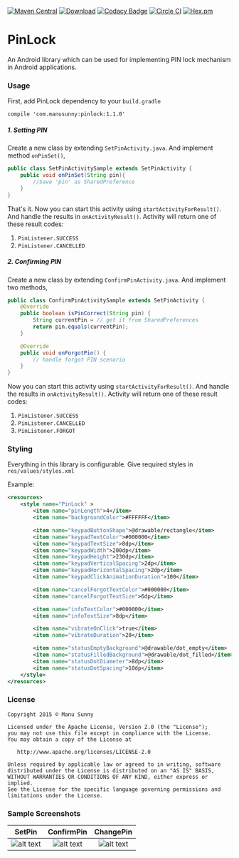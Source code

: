 [![Maven Central](https://img.shields.io/maven-central/v/com.manusunny/pinlock.svg)](http://search.maven.org/#search%7Cga%7C1%7Ca%3A%22pinlock%22)
[![Download](https://api.bintray.com/packages/manupsunny/maven/PinLockLibrary/images/download.svg)](https://bintray.com/manupsunny/maven/PinLockLibrary/_latestVersion)
[![Codacy Badge](https://api.codacy.com/project/badge/grade/9889b3e5a1894ed8bdda28b078155807)](https://www.codacy.com/app/manupsunny/PinLock)
[![Circle CI](https://circleci.com/gh/manupsunny/PinLock.svg?style=shield&circle-token=851fc23d68f8848cd06350b82a8391b94b65c337)](https://circleci.com/gh/manupsunny/PinLock)
[![Hex.pm](https://img.shields.io/hexpm/l/plug.svg)](http://www.apache.org/licenses/LICENSE-2.0)

# PinLock

An Android library which can be used for implementing PIN lock mechanism in Android applications.

### Usage

First, add PinLock dependency to your `build.gradle`
```
compile 'com.manusunny:pinlock:1.1.0'
```

##### 1. Setting PIN

Create a new class by extending `SetPinActivity.java`. And implement method `onPinSet()`,
```java
public class SetPinActivitySample extends SetPinActivity {
    public void onPinSet(String pin){
        //Save 'pin' as SharedPreference
    }
}
```

That's it. Now you can start this activity using `startActivityForResult()`. And handle the results in `onActivityResult()`.
Activity will return one of these result codes:
1. `PinListener.SUCCESS`
2. `PinListener.CANCELLED`

##### 2. Confirming PIN

Create a new class by extending `ConfirmPinActivity.java`. And implement two methods,
```java
public class ConfirmPinActivitySample extends SetPinActivity {
    @Override
    public boolean isPinCorrect(String pin) {
        String currentPin = // get it from SharedPreferences
        return pin.equals(currentPin);
    }

    @Override
    public void onForgotPin() {
        // handle forgot PIN scenario
    }
}
```

Now you can start this activity using `startActivityForResult()`. And handle the results in `onActivityResult()`.
Activity will return one of these result codes:
1. `PinListener.SUCCESS`
2. `PinListener.CANCELLED`
3. `PinListener.FORGOT`

### Styling

Everything in this library is configurable. Give required styles in `res/values/styles.xml`

Example:
```xml
<resources>
    <style name="PinLock" >
        <item name="pinLength">4</item>
        <item name="backgroundColor">#FFFFFF</item>

        <item name="keypadButtonShape">@drawable/rectangle</item>
        <item name="keypadTextColor">#000000</item>
        <item name="keypadTextSize">8dp</item>
        <item name="keypadWidth">200dp</item>
        <item name="keypadHeight">230dp</item>
        <item name="keypadVerticalSpacing">2dp</item>
        <item name="keypadHorizontalSpacing">2dp</item>
        <item name="keypadClickAnimationDuration">100</item>

        <item name="cancelForgotTextColor">#000000</item>
        <item name="cancelForgotTextSize">6dp</item>

        <item name="infoTextColor">#000000</item>
        <item name="infoTextSize">8dp</item>

        <item name="vibrateOnClick">true</item>
        <item name="vibrateDuration">20</item>

        <item name="statusEmptyBackground">@drawable/dot_empty</item>
        <item name="statusFilledBackground">@drawable/dot_filled</item>
        <item name="statusDotDiameter">8dp</item>
        <item name="statusDotSpacing">10dp</item>
    </style>
</resources>
```

### License

    Copyright 2015 © Manu Sunny

    Licensed under the Apache License, Version 2.0 (the "License");
    you may not use this file except in compliance with the License.
    You may obtain a copy of the License at

       http://www.apache.org/licenses/LICENSE-2.0

    Unless required by applicable law or agreed to in writing, software
    distributed under the License is distributed on an "AS IS" BASIS,
    WITHOUT WARRANTIES OR CONDITIONS OF ANY KIND, either express or implied.
    See the License for the specific language governing permissions and
    limitations under the License.

### Sample Screenshots

| SetPin | ConfirmPin | ChangePin |
| :----: | :--------: | :--------:|
| ![alt text](https://github.com/manupsunny/PinLock/blob/master/images/PinSet.gif "PinSet") | ![alt text](https://github.com/manupsunny/PinLock/blob/master/images/PinConfirm.gif "PinSet") | ![alt text](https://github.com/manupsunny/PinLock/blob/master/images/PinChange.gif "PinSet") |

